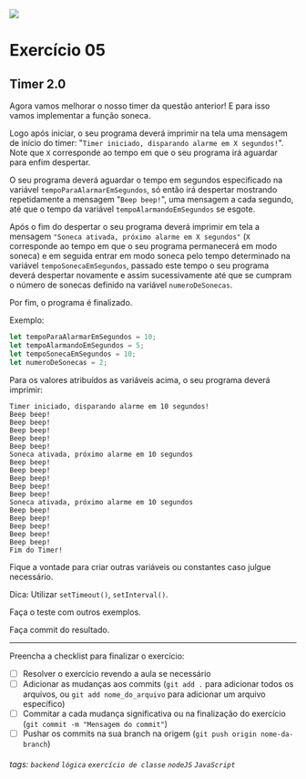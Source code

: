 ![](https://i.imgur.com/xG74tOh.png)

# Exercício 05

## Timer 2.0

Agora vamos melhorar o nosso timer da questão anterior! E para isso vamos implementar a função soneca.

Logo após iniciar, o seu programa deverá imprimir na tela uma mensagem de início do timer: "`Timer iniciado, disparando alarme em X segundos!`". Note que `X` corresponde ao tempo em que o seu programa irá aguardar para enfim despertar.

O seu programa deverá aguardar o tempo em segundos especificado na variável `tempoParaAlarmarEmSegundos`, só então irá despertar mostrando repetidamente a mensagem "`Beep beep!`", uma mensagem a cada segundo, até que o tempo da variável `tempoAlarmandoEmSegundos` se esgote.

Após o fim do despertar o seu programa deverá imprimir em tela a mensagem `"Soneca ativada, próximo alarme em X segundos"` (`X` corresponde ao tempo em que o seu programa permanecerá em modo soneca) e em seguida entrar em modo soneca pelo tempo determinado na variável `tempoSonecaEmSegundos`, passado este tempo o seu programa deverá despertar novamente e assim sucessivamente até que se cumpram o número de sonecas definido na variável `numeroDeSonecas`.

Por fim, o programa é finalizado.

Exemplo:

```javascript
let tempoParaAlarmarEmSegundos = 10;
let tempoAlarmandoEmSegundos = 5;
let tempoSonecaEmSegundos = 10;
let numeroDeSonecas = 2;
```

Para os valores atribuídos as variáveis acima, o seu programa deverá imprimir:

```
Timer iniciado, disparando alarme em 10 segundos!
Beep beep!
Beep beep!
Beep beep!
Beep beep!
Beep beep!
Soneca ativada, próximo alarme em 10 segundos
Beep beep!
Beep beep!
Beep beep!
Beep beep!
Beep beep!
Soneca ativada, próximo alarme em 10 segundos
Beep beep!
Beep beep!
Beep beep!
Beep beep!
Beep beep!
Fim do Timer!
```

Fique a vontade para criar outras variáveis ou constantes caso julgue necessário.

Dica: Utilizar `setTimeout()`, `setInterval()`.

Faça o teste com outros exemplos.

Faça commit do resultado.

---

Preencha a checklist para finalizar o exercício:

-   [ ] Resolver o exercício revendo a aula se necessário
-   [ ] Adicionar as mudanças aos commits (`git add .` para adicionar todos os arquivos, ou `git add nome_do_arquivo` para adicionar um arquivo específico)
-   [ ] Commitar a cada mudança significativa ou na finalização do exercício (`git commit -m "Mensagem do commit"`)
-   [ ] Pushar os commits na sua branch na origem (`git push origin nome-da-branch`)

###### tags: `backend` `lógica` `exercício de classe` `nodeJS` `JavaScript`
